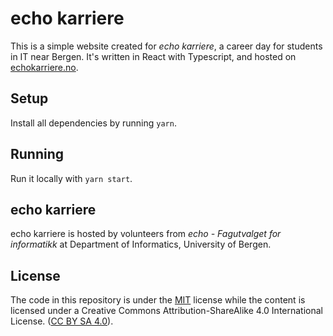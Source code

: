 # echo karriere

This is a simple website created for _echo karriere_, a career day for students in IT near Bergen. It's written in React with Typescript, and hosted on [echokarriere.no](). 

## Setup
Install all dependencies by running `yarn`.

## Running
Run it locally with `yarn start`.

## echo karriere
echo karriere is hosted by volunteers from _echo - Fagutvalget for informatikk_ at Department of Informatics, University of Bergen.

## License
The code in this repository is under the [MIT](https://github.com/echo-uib/echo-karriere/blob/master/LICENSE)
license while the content is licensed under a Creative Commons Attribution-ShareAlike 4.0
International License. ([CC BY SA 4.0](https://creativecommons.org/licenses/by-sa/4.0/)).
